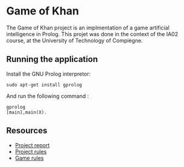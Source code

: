 # Game of Khan

The Game of Khan project is an implmentation of a game artificial intelligence in Prolog.
This projet was done in the context of the IA02 course, at the University of Technology of Compiègne.

## Running the application

Install the GNU Prolog interpretor:

```
sudo apt-get install gprolog
```

And run the following command :

```
gprolog
[main],main(X).
```

## Resources

- [Project report](https://github.com/tgalopin/khan-artificial-intelligence/raw/master/res/rapport.pdf)
- [Project rules](https://github.com/tgalopin/khan-artificial-intelligence/raw/master/res/projet.pdf)
- [Game rules](https://github.com/tgalopin/khan-artificial-intelligence/raw/master/res/regles_khan.pdf)